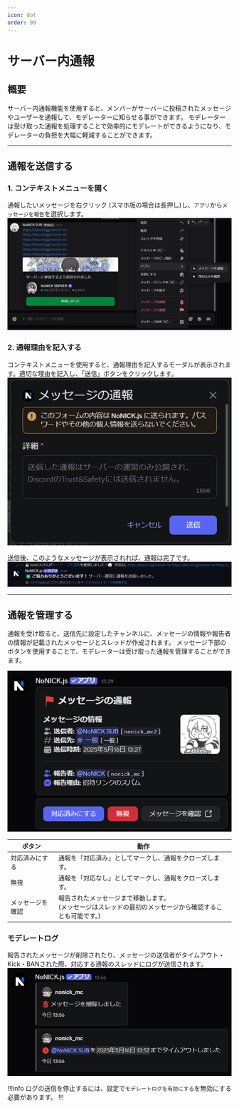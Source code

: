 ```yaml
---
icon: dot
order: 99
---
```


# サーバー内通報
## 概要
サーバー内通報機能を使用すると、メンバーがサーバーに投稿されたメッセージやユーザーを通報して、モデレーターに知らせる事ができます。
モデレーターは受け取った通報を処理することで効率的にモデレートができるようになり、モデレーターの負担を大幅に軽減することができます。

---

## 通報を送信する
### 1. コンテキストメニューを開く
通報したいメッセージを右クリック (スマホ版の場合は長押し)し、`アプリ`から`メッセージを報告`を選択します。
![](/static/features/report/1.png)

### 2. 通報理由を記入する
コンテキストメニューを使用すると、通報理由を記入するモーダルが表示されます。適切な理由を記入し、「送信」ボタンをクリックします。
![](/static/features/report/2.png)

送信後、このようなメッセージが表示されれば、通報は完了です。
![](/static/features/report/3.png)

---

## 通報を管理する
通報を受け取ると、送信先に設定したチャンネルに、メッセージの情報や報告者の情報が記載されたメッセージとスレッドが作成されます。
メッセージ下部のボタンを使用することで、モデレーターは受け取った通報を管理することができます。

![](/static/features/report/4.png)

| ボタン | 動作 |
|---|---|
| 対応済みにする | 通報を「対応済み」としてマークし、通報をクローズします。 |
| 無視 | 通報を「対応なし」としてマークし、通報をクローズします。 |
| メッセージを確認 | 報告されたメッセージまで移動します。<br/>(メッセージはスレッドの最初のメッセージから確認することも可能です。) |

### モデレートログ
報告されたメッセージが削除されたり、メッセージの送信者がタイムアウト・Kick・BANされた際、対応する通報のスレッドにログが送信されます。
![](/static/features/report/5.png)

!!!info
ログの送信を停止するには、設定で`モデレートログを有効にする`を無効にする必要があります。
!!!


